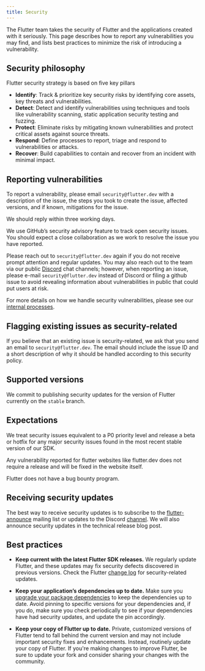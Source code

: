 ```yaml
---
title: Security
---
```


The Flutter team takes the security of Flutter and the applications
created with it seriously. This page describes how to report any
vulnerabilities you may find, and lists best practices to minimize
the risk of introducing a vulnerability.

## Security philosophy
Flutter security strategy is based on five key pillars

* **Identify**: Track & prioritize key security risks by identifying core assets, key threats and vulnerabilities. 
* **Detect**: Detect and identify vulnerabilities using techniques and tools like vulnerability scanning,
  static application security testing and fuzzing.
* **Protect**: Eliminate risks by mitigating known vulnerabilities and protect critical assets against source threats.
* **Respond**: Define processes to report, triage and respond to vulnerabilities or attacks.
* **Recover**: Build capabilities to contain and recover from an incident with minimal impact.

## Reporting vulnerabilities

To report a vulnerability, please email `security@flutter.dev` with a description of the issue,
the steps you took to create the issue, affected versions, and if known, mitigations for the issue.

We should reply within three working days.

We use GitHub’s security advisory feature to track open security issues. You should expect a close collaboration as we work to resolve the issue you have reported. 

Please reach out to `security@flutter.dev` again if you do not receive prompt attention and regular updates. You may also reach out to the team via our public [Discord](https://github.com/flutter/flutter/wiki/Chat) chat channels; however, when reporting an issue, please e-mail `security@flutter.dev` instead of Discord or filing a github issue to avoid revealing information about vulnerabilities in public that could put users at risk.

For more details on how we handle security vulnerabilities, please see our [internal processes]({{site.repo.flutter}}/security/policy).

##  Flagging existing issues as security-related
If you believe that an existing issue is security-related, we ask that you send an email to `security@flutter.dev`. 
The email should include the issue ID and a short description of why it should be handled according to this security policy.

## Supported versions

We commit to publishing security updates for the version of Flutter currently
on the `stable` branch.

## Expectations

We treat security issues equivalent to a P0 priority level and release a beta or hotfix for any major security issues found in the most recent stable version of our SDK. 

Any vulnerability reported for flutter websites like flutter.dev does not require a release and will be fixed in the website itself.

Flutter does not have a bug bounty program.

## Receiving security updates

The best way to receive security updates is to subscribe to the 
[flutter-announce](https://groups.google.com/forum/#!forum/flutter-announce) mailing list or updates to the Discord [channel](https://discord.gg/BS8KZyg).
We will also announce security updates in the technical release blog post.

## Best practices

* **Keep current with the latest Flutter SDK releases.**
  We regularly update Flutter, and these updates may fix security
  defects discovered in previous versions. Check the Flutter
  [change log]({{site.repo.flutter}}/wiki/Changelog)
  for security-related updates.

* **Keep your application’s dependencies up to date.**
  Make sure you [upgrade your package
  dependencies]({{site.url}}/development/tools/sdk/upgrading)
  to keep the dependencies up to date. Avoid pinning to specific versions
  for your dependencies and, if you do, make sure you check
  periodically to see if your dependencies have had security updates,
  and update the pin accordingly.

* **Keep your copy of Flutter up to date.** Private, customized versions
  of Flutter tend to fall behind the current version and may not
  include important security fixes and enhancements. Instead,
  routinely update your copy of Flutter. If you're making changes to
  improve Flutter, be sure to update your fork and consider sharing your
  changes with the community.
